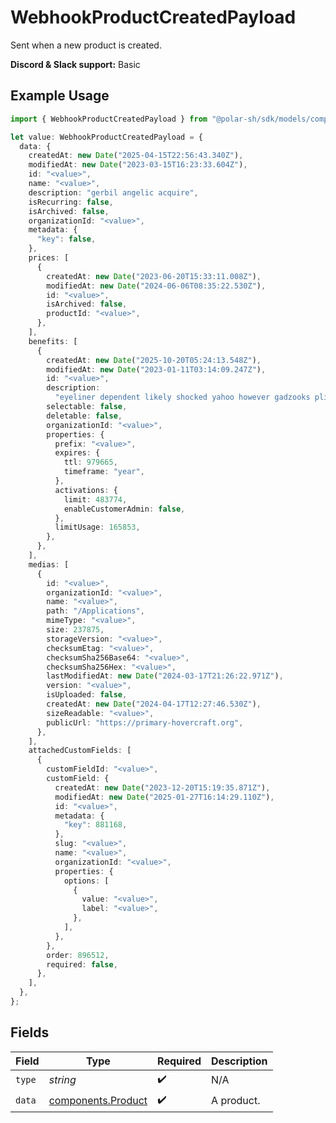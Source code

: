 # WebhookProductCreatedPayload

Sent when a new product is created.

**Discord & Slack support:** Basic

## Example Usage

```typescript
import { WebhookProductCreatedPayload } from "@polar-sh/sdk/models/components/webhookproductcreatedpayload.js";

let value: WebhookProductCreatedPayload = {
  data: {
    createdAt: new Date("2025-04-15T22:56:43.340Z"),
    modifiedAt: new Date("2023-03-15T16:23:33.604Z"),
    id: "<value>",
    name: "<value>",
    description: "gerbil angelic acquire",
    isRecurring: false,
    isArchived: false,
    organizationId: "<value>",
    metadata: {
      "key": false,
    },
    prices: [
      {
        createdAt: new Date("2023-06-20T15:33:11.008Z"),
        modifiedAt: new Date("2024-06-06T08:35:22.530Z"),
        id: "<value>",
        isArchived: false,
        productId: "<value>",
      },
    ],
    benefits: [
      {
        createdAt: new Date("2025-10-20T05:24:13.548Z"),
        modifiedAt: new Date("2023-01-11T03:14:09.247Z"),
        id: "<value>",
        description:
          "eyeliner dependent likely shocked yahoo however gadzooks pliers drat",
        selectable: false,
        deletable: false,
        organizationId: "<value>",
        properties: {
          prefix: "<value>",
          expires: {
            ttl: 979665,
            timeframe: "year",
          },
          activations: {
            limit: 483774,
            enableCustomerAdmin: false,
          },
          limitUsage: 165853,
        },
      },
    ],
    medias: [
      {
        id: "<value>",
        organizationId: "<value>",
        name: "<value>",
        path: "/Applications",
        mimeType: "<value>",
        size: 237875,
        storageVersion: "<value>",
        checksumEtag: "<value>",
        checksumSha256Base64: "<value>",
        checksumSha256Hex: "<value>",
        lastModifiedAt: new Date("2024-03-17T21:26:22.971Z"),
        version: "<value>",
        isUploaded: false,
        createdAt: new Date("2024-04-17T12:27:46.530Z"),
        sizeReadable: "<value>",
        publicUrl: "https://primary-hovercraft.org",
      },
    ],
    attachedCustomFields: [
      {
        customFieldId: "<value>",
        customField: {
          createdAt: new Date("2023-12-20T15:19:35.871Z"),
          modifiedAt: new Date("2025-01-27T16:14:29.110Z"),
          id: "<value>",
          metadata: {
            "key": 881168,
          },
          slug: "<value>",
          name: "<value>",
          organizationId: "<value>",
          properties: {
            options: [
              {
                value: "<value>",
                label: "<value>",
              },
            ],
          },
        },
        order: 896512,
        required: false,
      },
    ],
  },
};
```

## Fields

| Field                                                    | Type                                                     | Required                                                 | Description                                              |
| -------------------------------------------------------- | -------------------------------------------------------- | -------------------------------------------------------- | -------------------------------------------------------- |
| `type`                                                   | *string*                                                 | :heavy_check_mark:                                       | N/A                                                      |
| `data`                                                   | [components.Product](../../models/components/product.md) | :heavy_check_mark:                                       | A product.                                               |